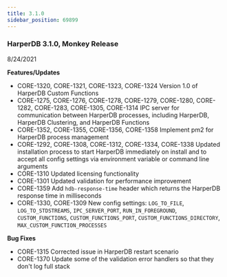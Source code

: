 ```yaml
---
title: 3.1.0
sidebar_position: 69899
---
```


### HarperDB 3.1.0, Monkey Release
8/24/2021

**Features/Updates**

* CORE-1320, CORE-1321, CORE-1323, CORE-1324 Version 1.0 of HarperDB Custom Functions 
* CORE-1275, CORE-1276, CORE-1278, CORE-1279, CORE-1280, CORE-1282, CORE-1283, CORE-1305, CORE-1314 IPC server for communication between HarperDB processes, including HarperDB, HarperDB Clustering, and HarperDB Functions 
* CORE-1352, CORE-1355, CORE-1356, CORE-1358 Implement pm2 for HarperDB process management 
* CORE-1292, CORE-1308, CORE-1312, CORE-1334, CORE-1338 Updated installation process to start HarperDB immediately on install and to accept all config settings via environment variable or command line arguments 
* CORE-1310 Updated licensing functionality 
* CORE-1301 Updated validation for performance improvement 
* CORE-1359 Add `hdb-response-time` header which returns the HarperDB response time in milliseconds 
* CORE-1330, CORE-1309 New config settings: `LOG_TO_FILE`, `LOG_TO_STDSTREAMS`, `IPC_SERVER_PORT`, `RUN_IN_FOREGROUND`, `CUSTOM_FUNCTIONS`, `CUSTOM_FUNCTIONS_PORT`, `CUSTOM_FUNCTIONS_DIRECTORY`, `MAX_CUSTOM_FUNCTION_PROCESSES`

**Bug Fixes**

* CORE-1315 Corrected issue in HarperDB restart scenario 
* CORE-1370 Update some of the validation error handlers so that they don't log full stack